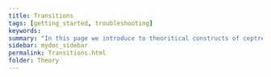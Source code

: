 ```yaml
---
title: Transitions
tags: [getting_started, troubleshooting]
keywords:
summary: "In this page we introduce to theoritical constructs of ceptre language - Transitions"
sidebar: mydoc_sidebar
permalink: Transitions.html
folder: Theory
---
```


